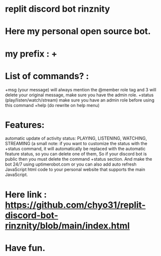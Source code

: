 # replit discord bot rinznity 
# Here my personal open source bot.

# my prefix : +

# List of commands? :
+msg (your message) will always mention the @member role tag and 3 will delete your original message, make sure you have the admin role.
+status (play/listen/watch/stream) make sure you have an admin role before using this command
+help (do rewrite on help menu)

# Features:
automatic update of activity status: PLAYING, LISTENING, WATCHING, STREAMING (a small note: if you want to customize the status with the +status command, it will automatically be replaced with the automatic feature status, so you can delete one of them, So if your discord bot is public then you must delete the command +status section.
 And make the bot 24/7 using uptimerobot.com or you can also add auto refresh JavaScript html code to your personal website that supports the main JavaScript.
# Here link : https://github.com/chyo31/replit-discord-bot-rinznity/blob/main/index.html
# Have fun.
